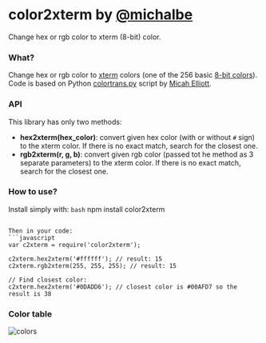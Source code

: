 # color2xterm by [@michalbe](http://github.com/michalbe) #
Change hex or rgb color to xterm (8-bit) color.

### What? ###
Change hex or rgb color to [xterm](http://en.wikipedia.org/wiki/Xterm) colors (one of the 256 basic [8-bit colors](http://en.wikipedia.org/wiki/256_colors)). Code is based on Python [colortrans.py](https://gist.github.com/MicahElliott/719710) script by [Micah Elliott](https://github.com/MicahElliott).

### API ###
This library has only two methods:
  * __hex2xterm(hex_color)__:
convert given hex color (with or without `#` sign) to the xterm color. If there is no exact match, search for the closest one.
  * __rgb2xterm(r, g, b)__:
convert given rgb color (passed tot he method as 3 separate parameters) to the xterm color. If there is no exact match, search for the closest one.

### How to use? ###
Install simply with:
```bash```
npm install color2xterm
```

Then in your code:
```javascript
var c2xterm = require('color2xterm');

c2xterm.hex2xterm('#ffffff'); // result: 15
c2xterm.rgb2xterm(255, 255, 255); // result: 15

// Find closest color:
c2xterm.hex2xterm('#0DADD6'); // closest color is #00AFD7 so the result is 38

```

### Color table ###
![colors](http://upload.wikimedia.org/wikipedia/en/1/15/Xterm_256color_chart.svg)
